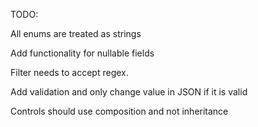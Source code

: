 TODO:

All enums are treated as strings

Add functionality for nullable fields

Filter needs to accept regex.

Add validation and only change value in JSON if it is valid

Controls should use composition and not inheritance